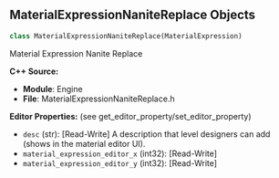 ## MaterialExpressionNaniteReplace Objects

```python
class MaterialExpressionNaniteReplace(MaterialExpression)
```

Material Expression Nanite Replace

**C++ Source:**

- **Module**: Engine
- **File**: MaterialExpressionNaniteReplace.h

**Editor Properties:** (see get_editor_property/set_editor_property)

- ``desc`` (str):  [Read-Write] A description that level designers can add (shows in the material editor UI).
- ``material_expression_editor_x`` (int32):  [Read-Write]
- ``material_expression_editor_y`` (int32):  [Read-Write]

<a id="unreal.MaterialExpressionNeuralNetworkInput"></a>